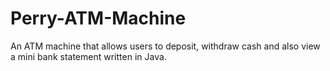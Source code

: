 # Perry-ATM-Machine
An ATM machine that allows users to deposit, withdraw cash and also view a mini bank statement written in Java.
